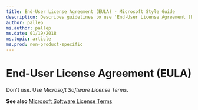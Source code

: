 ```yaml
---
title: End-User License Agreement (EULA) - Microsoft Style Guide
description: Describes guidelines to use 'End-User License Agreement (EULA)' in Microsoft documents and provides alternate examples.
author: pallep
ms.author: pallep
ms.date: 01/19/2018
ms.topic: article
ms.prod: non-product-specific
---
```


# End-User License Agreement (EULA)

Don't use. Use *Microsoft Software License Terms*.

**See also**  [Microsoft Software License Terms](~/a-z-word-list-term-collections/m/software-license-terms.md)
